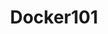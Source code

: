 ---
layout: null
modal-id: 1
project-date: 26 April 2019
title: Docker101
dir: null
description: Intro to DockerContenedores
---